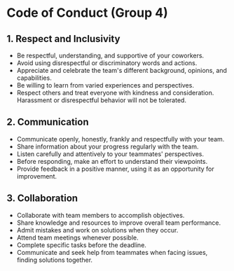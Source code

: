 # Code of Conduct (Group 4)
## 1. Respect and Inclusivity
- Be respectful, understanding, and supportive of your coworkers.
- Avoid using disrespectful or discriminatory words and actions.
- Appreciate and celebrate the team's different background, opinions, and capabilities.
- Be willing to learn from varied experiences and perspectives.
- Respect others and treat everyone with kindness and consideration. Harassment or disrespectful behavior will not be tolerated.

## 2. Communication

- Communicate openly, honestly, frankly and respectfully with your team.
- Share information about your progress regularly with the team.
- Listen carefully and attentively to your teammates' perspectives.
- Before responding, make an effort to understand their viewpoints.
- Provide feedback in a positive manner, using it as an opportunity for improvement.

## 3. Collaboration

- Collaborate with team members to accomplish objectives.
- Share knowledge and resources to improve overall team performance.
- Admit mistakes and work on solutions when they occur.
- Attend team meetings whenever possible.
- Complete specific tasks before the deadline.
- Communicate and seek help from teammates when facing issues, finding solutions together.


